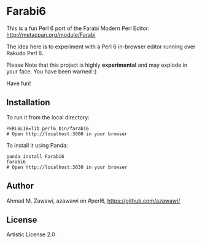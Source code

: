 Farabi6
=======

This is a fun Perl 6 port of the Farabi Modern Perl Editor:
http://metacpan.org/module/Farabi

The idea here is to experiment with a Perl 6 in-browser editor running over Rakudo Perl 6. 

Please Note that this project is highly **experimental** and may explode in your face. You have been warned :)

Have fun!

## Installation

To run it from the local directory:

    PERL6LIB=lib perl6 bin/farabi6
    # Open http://localhost:3000 in your browser

To install it using Panda:

    panda install Farabi6
    farabi6
    # Open http://localhost:3030 in your browser

## Author

Ahmad M. Zawawi, azawawi on #perl6, https://github.com/azawawi/

## License

Artistic License 2.0
